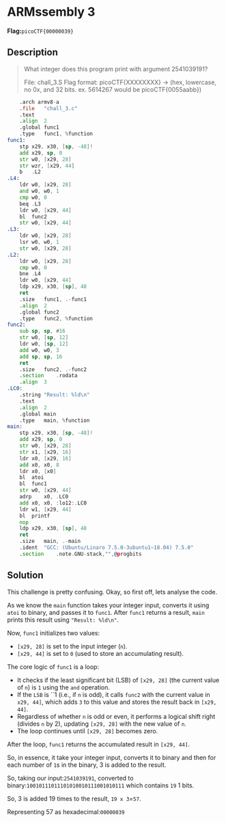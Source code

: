 #  ARMssembly 3
__Flag:__`picoCTF{00000039}`

## Description
> What integer does this program print with argument 2541039191?
>
> File: chall_3.S Flag format: picoCTF{XXXXXXXX} -> (hex, lowercase, no 0x, and 32 bits. ex. 5614267 would be picoCTF{0055aabb})
```asm
	.arch armv8-a
	.file	"chall_3.c"
	.text
	.align	2
	.global	func1
	.type	func1, %function
func1:
	stp	x29, x30, [sp, -48]!
	add	x29, sp, 0
	str	w0, [x29, 28]
	str	wzr, [x29, 44]
	b	.L2
.L4:
	ldr	w0, [x29, 28]
	and	w0, w0, 1
	cmp	w0, 0
	beq	.L3
	ldr	w0, [x29, 44]
	bl	func2
	str	w0, [x29, 44]
.L3:
	ldr	w0, [x29, 28]
	lsr	w0, w0, 1
	str	w0, [x29, 28]
.L2:
	ldr	w0, [x29, 28]
	cmp	w0, 0
	bne	.L4
	ldr	w0, [x29, 44]
	ldp	x29, x30, [sp], 48
	ret
	.size	func1, .-func1
	.align	2
	.global	func2
	.type	func2, %function
func2:
	sub	sp, sp, #16
	str	w0, [sp, 12]
	ldr	w0, [sp, 12]
	add	w0, w0, 3
	add	sp, sp, 16
	ret
	.size	func2, .-func2
	.section	.rodata
	.align	3
.LC0:
	.string	"Result: %ld\n"
	.text
	.align	2
	.global	main
	.type	main, %function
main:
	stp	x29, x30, [sp, -48]!
	add	x29, sp, 0
	str	w0, [x29, 28]
	str	x1, [x29, 16]
	ldr	x0, [x29, 16]
	add	x0, x0, 8
	ldr	x0, [x0]
	bl	atoi
	bl	func1
	str	w0, [x29, 44]
	adrp	x0, .LC0
	add	x0, x0, :lo12:.LC0
	ldr	w1, [x29, 44]
	bl	printf
	nop
	ldp	x29, x30, [sp], 48
	ret
	.size	main, .-main
	.ident	"GCC: (Ubuntu/Linaro 7.5.0-3ubuntu1~18.04) 7.5.0"
	.section	.note.GNU-stack,"",@progbits
```

## Solution
This challenge is pretty confusing. Okay, so first off, lets analyse the code.

As we know the `main` function takes your integer input, converts it using `atoi` to binary, and passes it to `func1`.
After `func1` returns a result, `main` prints this result using `"Result: %ld\n"`.

Now, `func1` initializes two values:
* `[x29, 28]` is set to the input integer (`n`).
* `[x29, 44]` is set to `0` (used to store an accumulating result).

The core logic of `func1` is a loop:
* It checks if the least significant bit (LSB) of `[x29, 28]` (the current value of `n`) is `1` using the `and` operation.
* If the `LSB` is ``1 (i.e., if `n` is odd), it calls `func2` with the current value in `x29, 44]`, which adds `3` to this value and stores the result back in `[x29, 44]`.
* Regardless of whether `n` is odd or even, it performs a logical shift right (divides `n` by 2), updating `[x29, 28]` with the new value of `n`.
* The loop continues until `[x29, 28]` becomes zero.

After the loop, `func1` returns the accumulated result in `[x29, 44]`.

So, in essence, it take your integer input, converts it to binary and then for each number of `1`s in the binary, 3 is added to the result.

So, taking our input:`2541039191`, converted to binary:`10010111011101010010111001010111` which contains `19` 1 bits. 

So, 3 is added 19 times to the result, `19 x 3`=`57`.

Representing 57 as hexadecimal:`00000039`

